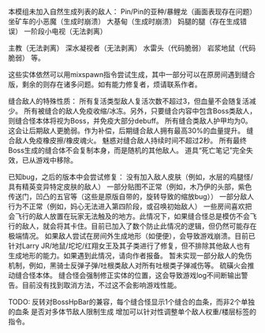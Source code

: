本模组未加入自然生成列表的敌人：
Pin/Pin的亚种/暴鲤龙（画面表现存在问题）
坐矿车的小恶魔（生成时崩溃）
大基甸（生成时崩溃）
妈腿的腿（存在生成错误）
一阶段小电视（无法剥离）

主教（无法剥离）
深水凝视者（无法剥离）
水雷头（代码脆弱）
岩浆地鼠（代码脆弱）
等。

这些实体依然可以用mixspawn指令尝试生成，其中一部分可以在原房间遇到缝合版，剩余的则存在诸多问题。如有能力修复者，烦请联系作者。

缝合敌人的特殊性质：
所有复活类型敌人复活次数不超过3，但血量不会随复活减少。
所有被缝合的敌人免疫收缩/冰冻。另外，只要缝合内容中包含Boss类敌人，则缝合怪本体将视为Boss，并免疫大部分debuff。
所有缝合类敌人护甲均为0。这会让后期敌人更脆弱。作为补偿，后期缝合敌人拥有最高30%的血量提升。
缝合敌人免疫橡皮擦/橡皮魂火。
魅惑对缝合敌人持续时间不超过2秒。
所有最终Boss生成的缝合体不会复制本身，而是随机的其他敌人。
道具“死亡笔记”完全失效，已从游戏中移除。

已知bug，之后的版本中会尝试修复：
没有加入敌人皮肤（例如，水层的鸡腿怪/具有精英变异特定皮肤的敌人）
一部分贴图不正常（例如，木乃伊的头部，紫色传送门，凹凸的五官等（这些是原版自带的，旋转导致的缩放bug））
一部分敌人行为不正常（例如，妈心无法进入第四阶段，或召唤初始敌人）
一些房间喜欢把会飞行的敌人放置在玩家无法触及的地方。此情况下，如果缝合怪总是模仿不会飞行的敌人，就会将其卡住。目前已加入了数个防止此情况的逻辑，但仍然可能存在极端情况。
如果敌人尝试在房间外生成地形（如便便），会导致游戏崩溃。目前已针对Larry JR/地鼠/坨坨/红翔女王及其子类进行了修复，但不排除其他敌人也有生成地形的能力。如果遇到此情况，请向作者报备。
暂未实现一部分敌人的免伤机制，例如，黑骑士反弹子弹/吐根类敌人对所有吐根类子弹减伤等。
硫磺火会推动缝合怪本体。
缝合怪会强制修正实体的位置，这会导致游戏log不间断输出警告。目前没有找到取消方法，不过这不会影响游戏性能。

TODO:
反转对BossHpBar的兼容，每个缝合怪显示1个缝合的血条，而非2个单独的血条
是否对多体节敌人限制生成
增加可以针对性调整单个敌人权重/楼层标签的指令。